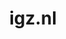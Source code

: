 ---
layout: post
title: "igz.nl"
internal_url: "/dutchgov/igz.nl.html"
subdomains_count: 9
all_subdomains_count: 10
urls_count: 2
ssl_rank: 0
http_rank: 75
url_link: /data/igz.nl/urls.txt
all_subdomains_link: /data/igz.nl/all_subdomains.txt
subdomains_link: /data/igz.nl/subdomains.txt
categories: dutchgov
---